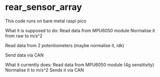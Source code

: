 # rear_sensor_array

This code runs on bare metal raspi pico 

What it is supposed to do:
Read data from MPU6050 module
Normalise it from raw to m/s^2

Read data from 2 potentiometers
(maybe normalise it, idk)

Send data via CAN

What it currently does:
Read data from MPU6050 module (4g sensitivity)
Normalise it to m/s^2
Sends it via CAN